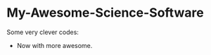 My-Awesome-Science-Software
===========================

Some very clever codes:

- Now with more awesome. 
